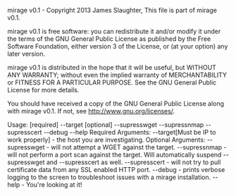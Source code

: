 mirage v0.1 - Copyright 2013 James Slaughter,
This file is part of mirage v0.1.

mirage v0.1 is free software: you can redistribute it and/or modify
it under the terms of the GNU General Public License as published by
the Free Software Foundation, either version 3 of the License, or
(at your option) any later version.

mirage v0.1 is distributed in the hope that it will be useful,
but WITHOUT ANY WARRANTY; without even the implied warranty of
MERCHANTABILITY or FITNESS FOR A PARTICULAR PURPOSE.  See the
GNU General Public License for more details.

You should have received a copy of the GNU General Public License
along with mirage v0.1.  If not, see <http://www.gnu.org/licenses/>.

Usage: [required] --target [optional] --supresswget --supressnmap --supresscert --debug --help
    Required Arguments:
    --target[Must be IP to work properly] - the host you are investigating.
    Optional Arguments:
    --supresswget - will not attempt a WGET against the target.
    --supressnmap - will not perform a port scan against the target.  Will automatically
       suspend --supresswget and --supresscert as well.
    --supresscert - will not try to pull certificate data from any SSL enabled HTTP port.
    --debug - prints verbose logging to the screen to troubleshoot issues with a mirage installation.
    --help - You're looking at it!
